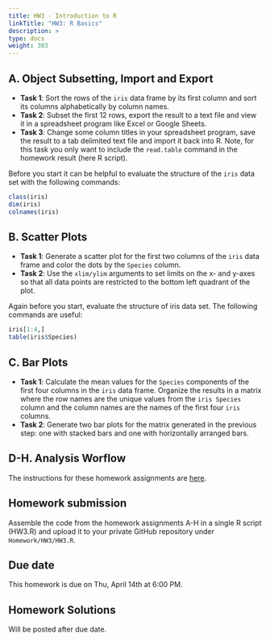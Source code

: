 ```yaml
---
title: HW3 - Introduction to R
linkTitle: "HW3: R Basics"
description: >
type: docs
weight: 303
---
```


## A. Object Subsetting, Import and Export

- __Task 1__: Sort the rows of the `iris` data frame by its first column and sort its columns alphabetically by column names.
- __Task 2__: Subset the first 12 rows, export the result to a text file and view it in a spreadsheet program like Excel or Google Sheets. 
- __Task 3__: Change some column titles in your spreadsheet program, save the result to a tab delimited text file and import it back into R. Note, for this task you only want to include the `read.table` command in the homework result (here R script).

Before you start it can be helpful to evaluate the structure of the `iris` data set with the following commands:
```r 
class(iris)
dim(iris)
colnames(iris)
```

## B. Scatter Plots
       
- __Task 1__: Generate a scatter plot for the first two columns of the `iris` data frame and color the dots by the `Species` column.
- __Task 2__: Use the `xlim/ylim` arguments to set limits on the x- and y-axes so that all data points are restricted to the bottom left quadrant of the plot. 

Again before you start, evaluate the structure of iris data set. The following commands are useful:
```r
iris[1:4,]
table(iris$Species)
```

## C. Bar Plots
        
- __Task 1__: Calculate the mean values for the `Species` components of the first four columns in the `iris` data frame. Organize the results in a matrix where the row names are the unique values from the `iris Species` column and the column names are the names of the first four `iris` columns. 
- __Task 2__: Generate two bar plots for the matrix generated in the previous step: one with stacked bars and one with horizontally arranged bars. 

## D-H. Analysis Worflow

The instructions for these homework assignments are [here](https://girke.bioinformatics.ucr.edu/GEN242/tutorials/rbasics/rbasics/#analysis-routine).

## Homework submission

Assemble the code from the homework assignments A-H in a single R script (HW3.R) and upload it to your private GitHub repository under `Homework/HW3/HW3.R`.

## Due date

This homework is due on Thu, April 14th at 6:00 PM.

## Homework Solutions

Will be posted after due date.
